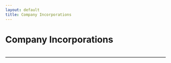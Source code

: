```yaml
---
layout: default
title: Company Incorporations
---
```


# Company Incorporations

<div id="filter-buttons" style="margin-bottom:20px; display: flex; flex-wrap: wrap; gap: 8px;"></div>

<table id="fund-table" border="1" style="width:100%;border-collapse:collapse;">
  <thead></thead>
  <tbody></tbody>
</table>

<script src="https://cdn.jsdelivr.net/npm/papaparse@5.4.1/papaparse.min.js"></script>
<script>
// Which column to use for filtering (e.g., "Source", "Status", etc.)
const filterColumn = "Source"; // Change this to whichever column you want to use for keyword filtering

let allData = [];
let uniqueKeywords = [];

// Fetch and process the CSV file
fetch('{{ site.baseurl }}/assets/data/master_companies.csv')
  .then(response => response.text())
  .then(csv => {
    Papa.parse(csv, {
      header: true,
      skipEmptyLines: true,
      complete: function(results) {
        allData = results.data.filter(row => Object.values(row).some(v => v && v.trim()));
        uniqueKeywords = Array.from(new Set(allData.map(row => row[filterColumn]).filter(Boolean))).sort();
        renderButtons();
        renderTable(allData);
      }
    });
  });

// Render filter buttons across the top ("All" at far left)
function renderButtons() {
  const container = document.getElementById('filter-buttons');
  container.innerHTML = '';

  // "All" button (default)
  let allBtn = document.createElement('button');
  allBtn.textContent = 'All';
  allBtn.onclick = () => {
    setActiveButton(allBtn);
    renderTable(allData);
  };
  allBtn.className = "active-filter-btn";
  container.appendChild(allBtn);

  // Keyword buttons
  uniqueKeywords.forEach(keyword => {
    let btn = document.createElement('button');
    btn.textContent = keyword;
    btn.onclick = () => {
      setActiveButton(btn);
      renderTable(allData.filter(row => row[filterColumn] === keyword));
    };
    container.appendChild(btn);
  });
}

// Highlight the active filter button
function setActiveButton(activeBtn) {
  const buttons = document.getElementById('filter-buttons').querySelectorAll('button');
  buttons.forEach(btn => btn.classList.remove('active-filter-btn'));
  activeBtn.classList.add('active-filter-btn');
}

// Render table data
function renderTable(data) {
  const columns = Object.keys(data[0] || {});
  const thead = document.querySelector('#fund-table thead');
  const tbody = document.querySelector('#fund-table tbody');
  thead.innerHTML = '<tr>' + columns.map(c => `<th>${c}</th>`).join('') + '</tr>';
  tbody.innerHTML = data.map(row =>
    '<tr>' + columns.map(c => `<td>${row[c]||""}</td>`).join('') + '</tr>'
  ).join('');
}

// Add simple styling for the active button (Cayman uses green for accents)
const style = document.createElement('style');
style.innerHTML = `
  #filter-buttons button {
    background: #f5f5f5;
    border: 1px solid #cccccc;
    border-radius: 4px;
    padding: 6px 14px;
    cursor: pointer;
    font-size: 1rem;
    transition: background 0.2s;
    margin-bottom: 6px;
  }
  #filter-buttons button:hover, #filter-buttons .active-filter-btn {
    background: #1abc9c;
    color: #fff;
    border-color: #1abc9c;
  }
  #fund-table th, #fund-table td {
    padding: 6px 10px;
    border: 1px solid #d1d5da;
    text-align: left;
  }
  #fund-table th {
    background: #eaecef;
  }
`;
document.head.appendChild(style);
</script>
